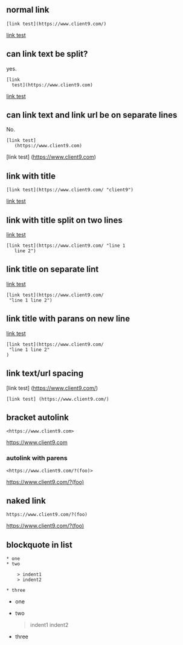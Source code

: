 
## normal link

```
[link test](https://www.client9.com/)
```

[link test](https://www.client9.com/)

## can link text be split?

yes.

```
[link 
  test](https://www.client9.com)
```

[link 
  test](https://www.client9.com)

## can link text and link url be on separate lines

No.

```
[link test]
   (https://www.client9.com)
```

[link test]
   (https://www.client9.com)

## link with title

```
[link test](https://www.client9.com/ "client9")
```

[link test](https://www.client9.com/ "client9")

## link with title split on two lines

[link test](https://www.client9.com/ "line 1
   line 2")

```
[link test](https://www.client9.com/ "line 1
   line 2")
```

## link title on separate lint

[link test](https://www.client9.com/ 
 "line 1 line 2")

```
[link test](https://www.client9.com/
 "line 1 line 2")
```              

## link title  with parans on new line

[link test](https://www.client9.com/ 
 "line 1 line 2"
)

```
[link test](https://www.client9.com/
 "line 1 line 2"
)
```

## link text/url spacing

[link test] (https://www.client9.com/)

```
[link test] (https://www.client9.com/)
```

## bracket autolink

```
<https://www.client9.com>
```   

<https://www.client9.com>

### autolink with parens

```
<https://www.client9.com/?(foo)>
```

<https://www.client9.com/?(foo)>

## naked link

```
https://www.client9.com/?(foo)
```

https://www.client9.com/?(foo)

## blockquote in list

```
* one
* two

    > indent1
    > indent2

* three
```

* one
* two

    > indent1
    > indent2

* three

